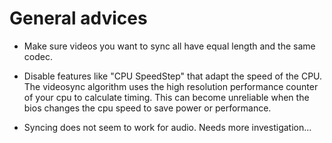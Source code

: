 # General advices
* Make sure videos you want to sync all have equal length and the same codec.   

* Disable features like "CPU SpeedStep" that adapt the speed of the CPU.  The videosync algorithm uses the high resolution performance counter of your cpu to calculate timing. This can become unreliable when the bios changes the cpu speed to save power or performance.   

* Syncing does not seem to work for audio. Needs more investigation...  

